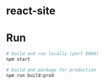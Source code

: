 # react-site

# Run

```bash
# build and run locally (port 8080)
npm start

# build and package for production
npm run build:prod
```
